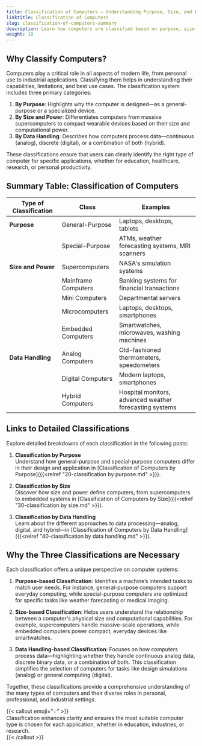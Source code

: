 ```yaml
---
title: Classification of Computers – Understanding Purpose, Size, and Functionality
linktitle: Classification of Computers
slug: classification-of-computers-summary
description: Learn how computers are classified based on purpose, size, and functionality with key examples and a detailed summary table linking to further resources.
weight: 10
---
```


## Why Classify Computers?

Computers play a critical role in all aspects of modern life, from personal use to industrial applications. Classifying them helps in understanding their capabilities, limitations, and best use cases. The classification system includes three primary categories:

1. **By Purpose**: Highlights why the computer is designed—as a general-purpose or a specialized device.
2. **By Size and Power**: Differentiates computers from massive supercomputers to compact wearable devices based on their size and computational power.
3. **By Data Handling**: Describes how computers process data—continuous (analog), discrete (digital), or a combination of both (hybrid).

These classifications ensure that users can clearly identify the right type of computer for specific applications, whether for education, healthcare, research, or personal productivity.

## Summary Table: Classification of Computers

| **Type of Classification** | **Class**           | **Examples**                                            |
| -------------------------- | ------------------- | ------------------------------------------------------- |
| **Purpose**                | General-Purpose     | Laptops, desktops, tablets                              |
|                            | Special-Purpose     | ATMs, weather forecasting systems, MRI scanners         |
| **Size and Power**         | Supercomputers      | NASA's simulation systems                               |
|                            | Mainframe Computers | Banking systems for financial transactions              |
|                            | Mini Computers      | Departmental servers                                    |
|                            | Microcomputers      | Laptops, desktops, smartphones                          |
|                            | Embedded Computers  | Smartwatches, microwaves, washing machines              |
| **Data Handling**          | Analog Computers    | Old-fashioned thermometers, speedometers                |
|                            | Digital Computers   | Modern laptops, smartphones                             |
|                            | Hybrid Computers    | Hospital monitors, advanced weather forecasting systems |

## Links to Detailed Classifications

Explore detailed breakdowns of each classification in the following posts:

1. **Classification by Purpose**  
   Understand how general-purpose and special-purpose computers differ in their design and application in [Classification of Computers by Purpose]({{<relref "20-classification by purpose.md" >}}).

2. **Classification by Size**  
   Discover how size and power define computers, from supercomputers to embedded systems in [Classification of Computers by Size]({{<relref "30-classification by size.md" >}}).

3. **Classification by Data Handling**  
   Learn about the different approaches to data processing—analog, digital, and hybrid—in [Classification of Computers by Data Handling]({{<relref "40-classification by data handling.md" >}}).

## Why the Three Classifications are Necessary

Each classification offers a unique perspective on computer systems:

1. **Purpose-based Classification**: Identifies a machine’s intended tasks to match user needs. For instance, general-purpose computers support everyday computing, while special-purpose computers are optimized for specific tasks like weather forecasting or medical imaging.

2. **Size-based Classification**: Helps users understand the relationship between a computer's physical size and computational capabilities. For example, supercomputers handle massive-scale operations, while embedded computers power compact, everyday devices like smartwatches.

3. **Data Handling-based Classification**: Focuses on how computers process data—highlighting whether they handle continuous analog data, discrete binary data, or a combination of both. This classification simplifies the selection of computers for tasks like design simulations (analog) or general computing (digital).

Together, these classifications provide a comprehensive understanding of the many types of computers and their diverse roles in personal, professional, and industrial settings.

{{< callout emoji="💡" >}}  
Classification enhances clarity and ensures the most suitable computer type is chosen for each application, whether in education, industries, or research.  
{{< /callout >}}
